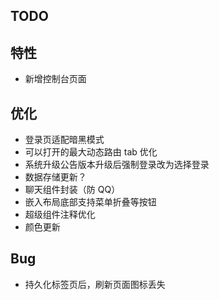 ## TODO

## 特性

- 新增控制台页面

## 优化

- 登录页适配暗黑模式
- 可以打开的最大动态路由 tab 优化
- 系统升级公告版本升级后强制登录改为选择登录
- 数据存储更新？
- 聊天组件封装（防 QQ）
- 嵌入布局底部支持菜单折叠等按钮
- 超级组件注释优化
- 颜色更新

## Bug

- 持久化标签页后，刷新页面图标丢失

